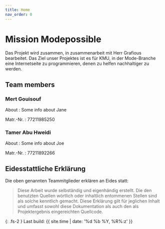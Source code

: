```yaml
---
title: Home
nav_order: 0
---
```



# Mission Modepossible

Das Projekt wird zusammen, in zusammenarbeit mit Herr Grafious bearbeitet. Das Ziel unser Projektes ist es für 
KMU, in der Mode-Branche eine Internetseite zu programmieren, denen zu helfen nachhaltiger zu werden.

## Team members

### Mert Gouisouf

About
: Some info about Jane

Matr.-Nr.
: 77211985250

### Tamer Abu Hweidi

About
: Some info about Joe

Matr.-Nr.
: 77211892266

## Eidesstattliche Erklärung

Die oben genannten Teammitglieder erklären an Eides statt:

> Diese Arbeit wurde selbständig und eigenhändig erstellt. Die den benutzten Quellen wörtlich oder inhaltlich entommenen Stellen sind als solche kenntlich gemacht. Diese Erklärung gilt für jeglichen Inhalt und umfasst sowohl diese Dokumentation als auch den als Projektergebnis eingereichten Quellcode.

{: .fs-2 }
Last build: {{ site.time | date: '%d %b %Y, %R%:z' }}